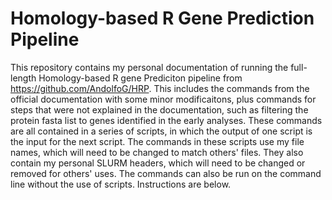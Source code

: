 # Homology-based R Gene Prediction Pipeline

This repository contains my personal documentation of running the full-length Homology-based R gene Prediciton pipeline from https://github.com/AndolfoG/HRP. This includes the commands from the official documentation with some minor modificaitons, plus commands for steps that were not explained in the documentation, such as filtering the protein fasta list to genes identified in the early analyses. These commands are all contained in a series of scripts, in which the output of one script is the input for the next script. The commands in these scripts use my file names, which will need to be changed to match others' files. They also contain my personal SLURM headers, which will need to be changed or removed for others' uses. The commands can also be run on the command line without the use of scripts. Instructions are below.

